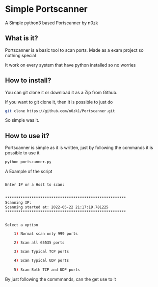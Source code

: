 # Simple Portscanner 
A Simple python3 based Portscanner by n0zk

## What is it?
Portscanner is a basic tool to scan ports. Made as a exam project so nothing special 

It work on every system that have python installed so no worries 

## How to install? 
You can git clone it or download it as a Zip from Github.

If you want to git clone it, then it is possible to just do 

```bash 
git clone https://github.com/n0zk1/Portscanner.git 
```
So simple was it.

## How to use it? 
Portscanner is simple as it is written, just by following the commands it is possible to use it

```bash
python portscanner.py
```

A Example of the script

```bash

Enter IP or a Host to scan:


*******************************************************
Scanning IP: 
Scanning started at: 2022-05-22 21:17:19.781225
*******************************************************


Select a option

    1) Normal scan only 999 ports 

    2) Scan all 65535 ports

    3) Scan Typical TCP ports

    4) Scan Typical UDP ports
 
    5) Scan Both TCP and UDP ports

```

By just following the commmands, can the get use to it 
